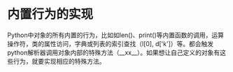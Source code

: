 # 内置行为的实现

Python中对象的所有内置的行为，比如如len()、print()等内置函数的调用，运算操作符，类的属性访问，字典或列表的索引查找（l[0], d['k']）等。都会触发python解析器调用对象内部的特殊方法（\_\_xx\_\_）。如果想让自己定义的对象有这些行为，就要实现相应的特殊方法。